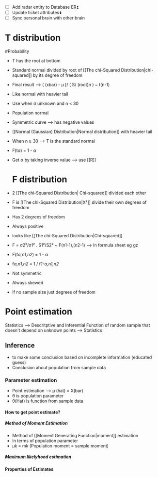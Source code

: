- [ ]  Add radar entity to Database ER⏫
- [ ] Update ticket attributes⏫ 
- [ ] Sync personal brain with other brain

# T distribution
#Probability 
- T has the root at bottom
- Standard normal divided by root of [[The chi-Squared Distribution|chi-squared]] by its degree of freedom
- Final result --> ( (xbar) - µ )/ ( S/ (root)n ) ~ t(n-1)
- Like normal with heavier tail
- Use when σ unknown and n < 30
- Population normal 
- Symmetric curve --> has negative values
-  [[Normal (Gaussian) Distribution|Normal distribution]] with heavier tail
- When n ≥ 30 --> T is the standard normal
- F(t*α*) = 1 - α
- Get α by taking inverse value --> use [[R]]
  
  # F distribution
- 2 [[The chi-Squared Distribution| Chi-squared]] divided each other
- F is [[The chi-Squared Distribution|X²]] divide their own degrees of freedom
- Has 2 degrees of freedom
- Always positive 
- looks like [[The chi-Squared Distribution|Chi-squared]]
- F = σ2²/σ1² . S1²/S2² ~ F(n1-1),(n2-1) --> In formula sheet eg gz
- F(f*α,n1,n2*) = 1 - α
- f*α,n1,n2* =  1 / f*1-α,n1,n2*
- Not symmetric
- Always skewed
- If no sample size just degrees of freedom
# Point estimation
Statistics --> Descritptive and Inferential
Function of random sample that doesn't depend on unknown points --> Statistics
## Inference
- to make some conclusion based on incomplete information (educated guess)
- Conclusion about population from sample data
### Parameter estimation
- Point estimation --> µ (hat) = X(bar)
- θ is population parameter 
- θ(Hat) is function from sample data
#### How to get point estimate?
##### Method of Moment Estimation
- Method of [[Moment Generating Function|moment]] estimation
- In terms of population parameter
- µk = mk (Population moment = sample moment)
##### Maximum likelyhood estimation
#### Properties of Estimates